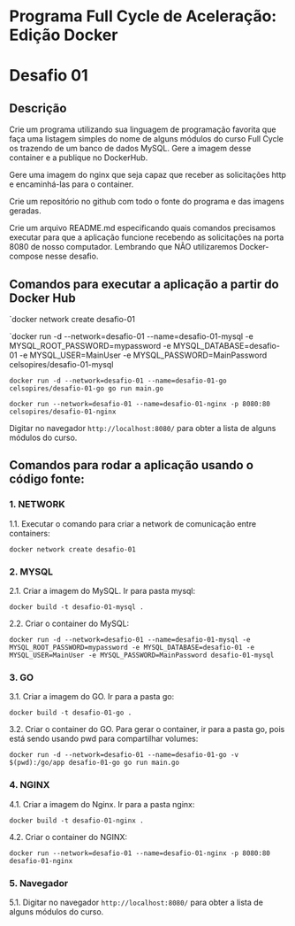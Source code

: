 # Programa Full Cycle de Aceleração: Edição Docker
# Desafio 01

## Descrição
Crie um programa utilizando sua linguagem de programação favorita que faça uma listagem simples do nome de alguns módulos do curso Full Cycle os trazendo de um banco de dados MySQL. Gere a imagem desse container e a publique no DockerHub.

Gere uma imagem do nginx que seja capaz que receber as solicitações http e encaminhá-las para o container.

Crie um repositório no github com todo o fonte do programa e das imagens geradas.

Crie um arquivo README.md especificando quais comandos precisamos executar para que a aplicação funcione recebendo as solicitações na porta 8080 de nosso computador. Lembrando que NÃO utilizaremos Docker-compose nesse desafio.

## Comandos para executar a aplicação a partir do Docker Hub
`docker network create desafio-01

`docker run -d --network=desafio-01 --name=desafio-01-mysql -e MYSQL_ROOT_PASSWORD=mypassword -e MYSQL_DATABASE=desafio-01 -e MYSQL_USER=MainUser -e MYSQL_PASSWORD=MainPassword celsopires/desafio-01-mysql

`docker run -d --network=desafio-01 --name=desafio-01-go celsopires/desafio-01-go go run main.go`

`docker run --network=desafio-01 --name=desafio-01-nginx -p 8080:80 celsopires/desafio-01-nginx`

Digitar no navegador `http://localhost:8080/` para obter a lista de alguns módulos do curso.


## Comandos para rodar a aplicação usando o código fonte:

### 1. NETWORK
1.1. Executar o comando para criar a network de comunicação entre containers:

`docker network create desafio-01`

### 2. MYSQL
2.1. Criar a imagem do MySQL. Ir para pasta mysql:

`docker build -t desafio-01-mysql .`

2.2. Criar o container do MySQL:

`docker run -d --network=desafio-01 --name=desafio-01-mysql -e MYSQL_ROOT_PASSWORD=mypassword -e MYSQL_DATABASE=desafio-01 -e MYSQL_USER=MainUser -e MYSQL_PASSWORD=MainPassword desafio-01-mysql`

### 3. GO
3.1. Criar a imagem do GO. Ir para a pasta go:

`docker build -t desafio-01-go .`

3.2. Criar o container do GO. Para gerar o container, ir para a pasta go, pois está sendo usando pwd para compartilhar volumes:

`docker run -d --network=desafio-01 --name=desafio-01-go -v $(pwd):/go/app desafio-01-go go run main.go`

### 4. NGINX
4.1. Criar a imagem do Nginx. Ir para a pasta nginx:

`docker build -t desafio-01-nginx .`

4.2. Criar o container do NGINX:

`docker run --network=desafio-01 --name=desafio-01-nginx -p 8080:80 desafio-01-nginx`

### 5. Navegador
5.1. Digitar no navegador `http://localhost:8080/` para obter a lista de alguns módulos do curso.
